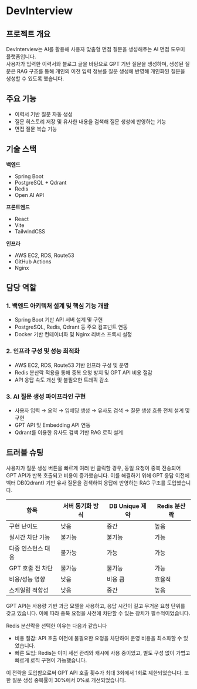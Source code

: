 # DevInterview

## 프로젝트 개요  
DevInterview는 AI를 활용해 사용자 맞춤형 면접 질문을 생성해주는 AI 면접 도우미 플랫폼입니다.  
사용자가 입력한 이력서와 블로그 글을 바탕으로 GPT 기반 질문을 생성하며, 생성된 질문은 RAG 구조를 통해 개인의 이전 입력 정보를 질문 생성에 반영해 개인화된 질문을 생성할 수 있도록 했습니다.

## 주요 기능  
- 이력서 기반 질문 자동 생성  
- 질문 히스토리 저장 및 유사한 내용을 검색해 질문 생성에 반영하는 기능
- 면접 질문 복습 기능 

## 기술 스택  

**백엔드**  
- Spring Boot
- PostgreSQL + Qdrant  
- Redis
- Open AI API  

**프론트엔드**  
- React  
- Vite  
- TailwindCSS  

**인프라**  
- AWS EC2, RDS, Route53
- GitHub Actions
- Nginx

## 담당 역할  
### 1. 백엔드 아키텍처 설계 및 핵심 기능 개발
- Spring Boot 기반 API 서버 설계 및 구현
- PostgreSQL, Redis, Qdrant 등 주요 컴포넌트 연동
- Docker 기반 컨테이너화 및 Nginx 리버스 프록시 설정

### 2. 인프라 구성 및 성능 최적화
- AWS EC2, RDS, Route53 기반 인프라 구성 및 운영
- Redis 분산락 적용을 통해 중복 요청 방지 및 GPT API 비용 절감
- API 응답 속도 개선 및 불필요한 트래픽 감소

### 3. AI 질문 생성 파이프라인 구현
- 사용자 입력 → 요약 → 임베딩 생성 → 유사도 검색 → 질문 생성 흐름 전체 설계 및 구현
- GPT API 및 Embedding API 연동
- Qdrant를 이용한 유사도 검색 기반 RAG 로직 설계


## 트러블 슈팅 

사용자가 질문 생성 버튼을 빠르게 여러 번 클릭할 경우, 동일 요청이 중복 전송되어 GPT API가 반복 호출되고 비용이 증가했습니다.
이를 해결하기 위해 GPT 응답 이전에 벡터 DB(Qdrant) 기반 유사 질문을 검색하여 응답에 반영하는 RAG 구조를 도입했습니다.  

| 항목          | 서버 동기화 방식 | DB Unique 제약 | Redis 분산락 |
| ----------- | --------- | ------------ | --------- |
| 구현 난이도      | 낮음        | 중간           | 높음        |
| 실시간 차단 가능   | 불가능       | 불가능          | 가능        |
| 다중 인스턴스 대응  | 불가능       | 가능           | 가능        |
| GPT 호출 전 차단 | 불가능       | 불가능          | 가능        |
| 비용/성능 영향    | 낮음        | 비용 큼         | 효율적       |
| 스케일링 적합성    | 낮음        | 중간           | 높음        |

GPT API는 사용량 기반 과금 모델을 사용하고, 응답 시간이 길고 무거운 요청 단위를 갖고 있습니다.
이에 따라 중복 요청을 사전에 차단할 수 있는 장치가 필수적이었습니다.

Redis 분산락을 선택한 이유는 다음과 같습니다
- 비용 절감: API 호출 이전에 불필요한 요청을 차단하여 운영 비용을 최소화할 수 있었습니다.
- 빠른 도입: Redis는 이미 세션 관리와 캐시에 사용 중이었고, 별도 구성 없이 가볍고 빠르게 로직 구현이 가능했습니다.

이 전략을 도입함으로써 GPT API 호출 횟수가 최대 3회에서 1회로 제한되었습니다.
또한 질문 생성 중복률이 30%에서 0%로 개선되었습니다.
